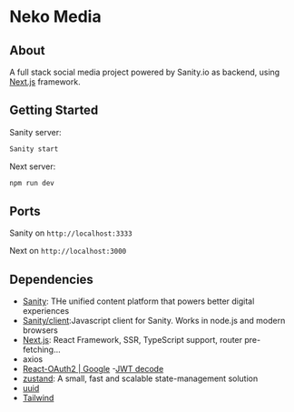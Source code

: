 # Neko Media

## About

A full stack social media project powered by Sanity.io as backend, using [Next.js](https://nextjs.org/) framework.

## Getting Started

Sanity server:

```bash
Sanity start

```

Next server:

```bash
npm run dev

```

## Ports

Sanity on `http://localhost:3333`

Next on `http://localhost:3000`

## Dependencies

-   [Sanity](https://www.sanity.io/): THe unified content platform that powers better digital experiences
-   [Sanity/client](https://www.npmjs.com/package/@sanity/client):Javascript client for Sanity. Works in node.js and modern browsers
-   [Next.js](https://nextjs.org/): React Framework, SSR, TypeScript support, router pre-fetching...
-   axios
-   [React-OAuth2 | Google](https://www.npmjs.com/package/@react-oauth/google) -[JWT decode](https://www.npmjs.com/package/jwt-decode)
-   [zustand](https://www.npmjs.com/package/zustand): A small, fast and scalable state-management solution
-   [uuid](https://www.npmjs.com/package/uuidv4)
-   [Tailwind](https://tailwindcss.com/)
